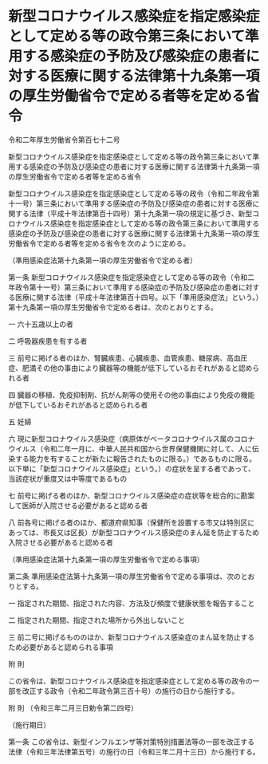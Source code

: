 # 新型コロナウイルス感染症を指定感染症として定める等の政令第三条において準用する感染症の予防及び感染症の患者に対する医療に関する法律第十九条第一項の厚生労働省令で定める者等を定める省令

令和二年厚生労働省令第百七十二号

新型コロナウイルス感染症を指定感染症として定める等の政令第三条において準用する感染症の予防及び感染症の患者に対する医療に関する法律第十九条第一項の厚生労働省令で定める者等を定める省令

新型コロナウイルス感染症を指定感染症として定める等の政令（令和二年政令第十一号）第三条において準用する感染症の予防及び感染症の患者に対する医療に関する法律（平成十年法律第百十四号）第十九条第一項の規定に基づき、新型コロナウイルス感染症を指定感染症として定める等の政令第三条において準用する感染症の予防及び感染症の患者に対する医療に関する法律第十九条第一項の厚生労働省令で定める者等を定める省令を次のように定める。

（準用感染症法第十九条第一項の厚生労働省令で定める者）

第一条 新型コロナウイルス感染症を指定感染症として定める等の政令（令和二年政令第十一号）第三条において準用する感染症の予防及び感染症の患者に対する医療に関する法律（平成十年法律第百十四号。以下「準用感染症法」という。）第十九条第一項の厚生労働省令で定める者は、次のとおりとする。

一 六十五歳以上の者

二 呼吸器疾患を有する者

三 前号に掲げる者のほか、腎臓疾患、心臓疾患、血管疾患、糖尿病、高血圧症、肥満その他の事由により臓器等の機能が低下しているおそれがあると認められる者

四 臓器の移植、免疫抑制剤、抗がん剤等の使用その他の事由により免疫の機能が低下しているおそれがあると認められる者

五 妊婦

六 現に新型コロナウイルス感染症（病原体がベータコロナウイルス属のコロナウイルス（令和二年一月に、中華人民共和国から世界保健機関に対して、人に伝染する能力を有することが新たに報告されたものに限る。）であるものに限る。以下単に「新型コロナウイルス感染症」という。）の症状を呈する者であって、当該症状が重度又は中等度であるもの

七 前号に掲げる者のほか、新型コロナウイルス感染症の症状等を総合的に勘案して医師が入院させる必要があると認める者

八 前各号に掲げる者のほか、都道府県知事（保健所を設置する市又は特別区にあっては、市長又は区長）が新型コロナウイルス感染症のまん延を防止するため入院させる必要があると認める者

（準用感染症法第十九条第一項の厚生労働省令で定める事項）

第二条 準用感染症法第十九条第一項の厚生労働省令で定める事項は、次のとおりとする。

一 指定された期間、指定された内容、方法及び頻度で健康状態を報告すること

二 指定された期間、指定された場所から外出しないこと

三 前二号に掲げるもののほか、新型コロナウイルス感染症のまん延を防止するため必要があると認められる事項

附 則

この省令は、新型コロナウイルス感染症を指定感染症として定める等の政令の一部を改正する政令（令和二年政令第三百十号）の施行の日から施行する。

附 則 （令和三年二月三日勅令第二四号）

（施行期日）

第一条 この省令は、新型インフルエンザ等対策特別措置法等の一部を改正する法律（令和三年法律第五号）の施行の日（令和三年二月十三日）から施行する。
